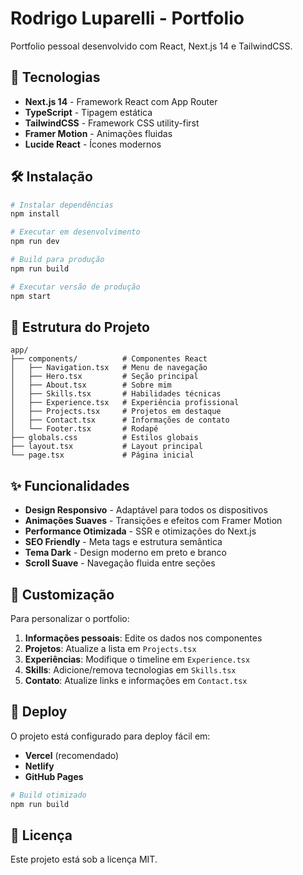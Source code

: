 # Rodrigo Luparelli - Portfolio

Portfolio pessoal desenvolvido com React, Next.js 14 e TailwindCSS.

## 🚀 Tecnologias

- **Next.js 14** - Framework React com App Router
- **TypeScript** - Tipagem estática
- **TailwindCSS** - Framework CSS utility-first
- **Framer Motion** - Animações fluidas
- **Lucide React** - Ícones modernos

## 🛠️ Instalação

```bash
# Instalar dependências
npm install

# Executar em desenvolvimento
npm run dev

# Build para produção
npm run build

# Executar versão de produção
npm start
```

## 📁 Estrutura do Projeto

```
app/
├── components/          # Componentes React
│   ├── Navigation.tsx   # Menu de navegação
│   ├── Hero.tsx         # Seção principal
│   ├── About.tsx        # Sobre mim
│   ├── Skills.tsx       # Habilidades técnicas
│   ├── Experience.tsx   # Experiência profissional
│   ├── Projects.tsx     # Projetos em destaque
│   ├── Contact.tsx      # Informações de contato
│   └── Footer.tsx       # Rodapé
├── globals.css          # Estilos globais
├── layout.tsx           # Layout principal
└── page.tsx             # Página inicial
```

## ✨ Funcionalidades

- **Design Responsivo** - Adaptável para todos os dispositivos
- **Animações Suaves** - Transições e efeitos com Framer Motion
- **Performance Otimizada** - SSR e otimizações do Next.js
- **SEO Friendly** - Meta tags e estrutura semântica
- **Tema Dark** - Design moderno em preto e branco
- **Scroll Suave** - Navegação fluida entre seções

## 🎨 Customização

Para personalizar o portfolio:

1. **Informações pessoais**: Edite os dados nos componentes
2. **Projetos**: Atualize a lista em `Projects.tsx`
3. **Experiências**: Modifique o timeline em `Experience.tsx`
4. **Skills**: Adicione/remova tecnologias em `Skills.tsx`
5. **Contato**: Atualize links e informações em `Contact.tsx`

## 📱 Deploy

O projeto está configurado para deploy fácil em:

- **Vercel** (recomendado)
- **Netlify**
- **GitHub Pages**

```bash
# Build otimizado
npm run build
```

## 📄 Licença

Este projeto está sob a licença MIT.